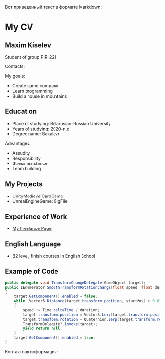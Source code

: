 Вот приведенный текст в формате Markdown:

# My CV

## Maxim Kiselev
Student of group PIR-221

Contacts:


My goals:
- Create game company
- Learn programming
- Build a house in mountains

## Education
- Place of studying: Belarusian-Russian University
- Years of studying: 2020-n.d
- Degree name: Bakalavr

Advantages:
- Assudity
- Responsibility
- Stress resistance
- Team building

## My Projects
- UnityMedievalCardGame
- UnrealEngineGame: BigFile

## Experience of Work
- [My Freelance Page](My_Freelance_Page_URL)

## English Language
- B2 level, finish courses in English School

## Example of Code

```csharp
public delegate void TransformChangeDelegate(GameObject target);
public IEnumerator SmoothTransformRotationChange(float speed, float duration, Vector3 startPos, Quaternion startRot, GameObject target)
{
    target.GetComponent().enabled = false;
    while (Vector3.Distance(target.transform.position, startPos) > 0.01 || Quaternion.Angle(target.transform.rotation, startRot) > 0.1)
    {
        speed += Time.deltaTime / duration;
        target.transform.position = Vector3.Lerp(target.transform.position, startPos, speed);
        target.transform.rotation = Quaternion.Lerp(target.transform.rotation, startRot, speed);
        TransformDelegate?.Invoke(target);
        yield return null;
    }
    target.GetComponent().enabled = true;
}
```

Контактная информация: